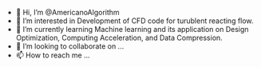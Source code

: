 - 👋 Hi, I’m @AmericanoAlgorithm
- 👀 I’m interested in Development of CFD code for turublent reacting flow.
- 🌱 I’m currently learning Machine learning and its application on Design Optimization, Computing Acceleration, and Data Compression.
- 💞️ I’m looking to collaborate on ...
- 📫 How to reach me ...

<!---
AmericanoAlgorithm/AmericanoAlgorithm is a ✨ special ✨ repository because its `README.md` (this file) appears on your GitHub profile.
You can click the Preview link to take a look at your changes.
--->

